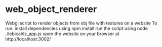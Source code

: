 # web_object_renderer
Webgl script to render objects from obj file with textures on a website
To run:
install dependencies using npm install
run the script using node ./lebicahlz_app.js
open the website on your browser at http://localhost:3002/
